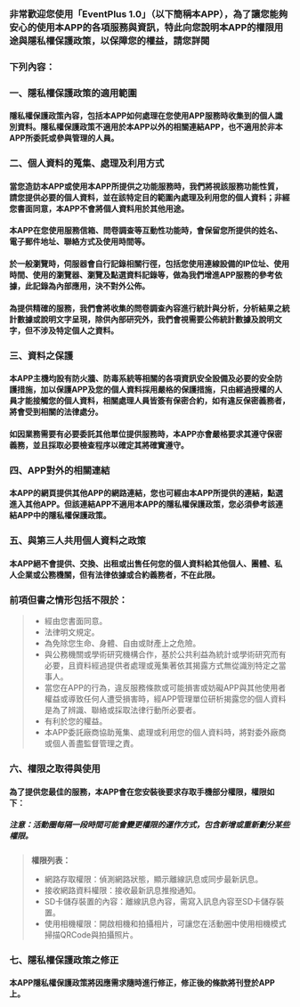 ### 非常歡迎您使用「EventPlus 1.0」（以下簡稱本APP），為了讓您能夠安心的使用本APP的各項服務與資訊，特此向您說明本APP的權限用途與隱私權保護政策，以保障您的權益，請您詳閱

### 下列內容：
### 一、隱私權保護政策的適用範圍
#### 隱私權保護政策內容，包括本APP如何處理在您使用APP服務時收集到的個人識別資料。隱私權保護政策不適用於本APP以外的相關連結APP，也不適用於非本APP所委託或參與管理的人員。

### 二、個人資料的蒐集、處理及利用方式
#### 當您造訪本APP或使用本APP所提供之功能服務時，我們將視該服務功能性質，請您提供必要的個人資料，並在該特定目的範圍內處理及利用您的個人資料；非經您書面同意，本APP不會將個人資料用於其他用途。
#### 本APP在您使用服務信箱、問卷調查等互動性功能時，會保留您所提供的姓名、電子郵件地址、聯絡方式及使用時間等。
#### 於一般瀏覽時，伺服器會自行記錄相關行徑，包括您使用連線設備的IP位址、使用時間、使用的瀏覽器、瀏覽及點選資料記錄等，做為我們增進APP服務的參考依據，此記錄為內部應用，決不對外公佈。
#### 為提供精確的服務，我們會將收集的問卷調查內容進行統計與分析，分析結果之統計數據或說明文字呈現，除供內部研究外，我們會視需要公佈統計數據及說明文字，但不涉及特定個人之資料。

### 三、資料之保護
#### 本APP主機均設有防火牆、防毒系統等相關的各項資訊安全設備及必要的安全防護措施，加以保護APP及您的個人資料採用嚴格的保護措施，只由經過授權的人員才能接觸您的個人資料，相關處理人員皆簽有保密合約，如有違反保密義務者，將會受到相關的法律處分。
#### 如因業務需要有必要委託其他單位提供服務時，本APP亦會嚴格要求其遵守保密義務，並且採取必要檢查程序以確定其將確實遵守。

### 四、APP對外的相關連結
#### 本APP的網頁提供其他APP的網路連結，您也可經由本APP所提供的連結，點選進入其他APP。但該連結APP不適用本APP的隱私權保護政策，您必須參考該連結APP中的隱私權保護政策。

### 五、與第三人共用個人資料之政策
#### 本APP絕不會提供、交換、出租或出售任何您的個人資料給其他個人、團體、私人企業或公務機關，但有法律依據或合約義務者，不在此限。

### 前項但書之情形包括不限於：
> * 經由您書面同意。
> * 法律明文規定。
> * 為免除您生命、身體、自由或財產上之危險。
> * 與公務機關或學術研究機構合作，基於公共利益為統計或學術研究而有必要，且資料經過提供者處理或蒐集著依其揭露方式無從識別特定之當事人。
> * 當您在APP的行為，違反服務條款或可能損害或妨礙APP與其他使用者權益或導致任何人遭受損害時，經APP管理單位研析揭露您的個人資料是為了辨識、聯絡或採取法律行動所必要者。
> * 有利於您的權益。
> * 本APP委託廠商協助蒐集、處理或利用您的個人資料時，將對委外廠商或個人善盡監督管理之責。

### 六、權限之取得與使用
#### 為了提供您最佳的服務，本APP會在您安裝後要求存取手機部分權限，權限如下：
##### 注意：活動圈每隔一段時間可能會變更權限的運作方式，包含新增或重新劃分某些權限。
> **權限列表：**
> * 網路存取權限：偵測網路狀態，顯示離線訊息或同步最新訊息。
> * 接收網路資料權限：接收最新訊息推撥通知。
> * SD卡儲存裝置的內容：離線訊息內容，需寫入訊息內容至SD卡儲存裝置。
> * 使用相機權限：開啟相機和拍攝相片，可讓您在活動圈中使用相機模式掃描QRCode與拍攝照片。

### 七、隱私權保護政策之修正
#### 本APP隱私權保護政策將因應需求隨時進行修正，修正後的條款將刊登於APP上。

